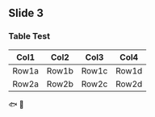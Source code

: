## Slide 3

### Table Test
| Col1 | Col2 | Col3 | Col4 |
| ---- | ---- |---|---|
|Row1a|Row1b|Row1c|Row1d|
|Row2a|Row2b|Row2c|Row2d|

:fish:
:dog:
